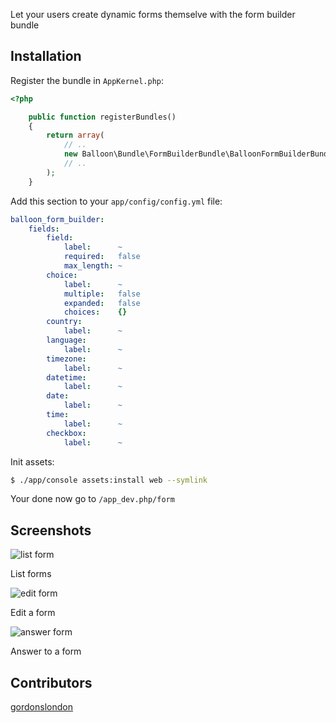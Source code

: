 Let your users create dynamic forms themselve with the form builder bundle

## Installation

Register the bundle in `AppKernel.php`:

```php
<?php

    public function registerBundles()
    {
        return array(
            // ..
            new Balloon\Bundle\FormBuilderBundle\BalloonFormBuilderBundle(),
            // ..
        );
    }
```

Add this section to your `app/config/config.yml` file:

```yaml
balloon_form_builder:
    fields:
        field:
            label:      ~
            required:   false
            max_length: ~
        choice:
            label:      ~
            multiple:   false
            expanded:   false
            choices:    {}
        country:
            label:      ~
        language:
            label:      ~
        timezone:
            label:      ~
        datetime:
            label:      ~
        date:
            label:      ~
        time:
            label:      ~
        checkbox:
            label:      ~
```

Init assets:

```bash
$ ./app/console assets:install web --symlink
```

Your done now go to `/app_dev.php/form`

## Screenshots

![list form](https://github.com/Balloon/FormBuilderBundle/raw/master/Resources/doc/list.png)
<p>List forms</p>


![edit form](https://github.com/Balloon/FormBuilderBundle/raw/master/Resources/doc/edit.png)
<p>Edit a form</p>

![answer form](https://github.com/Balloon/FormBuilderBundle/raw/master/Resources/doc/answer.png)
<p>Answer to a form</p>

## Contributors

[gordonslondon](http://github.com/gordonslondon)
